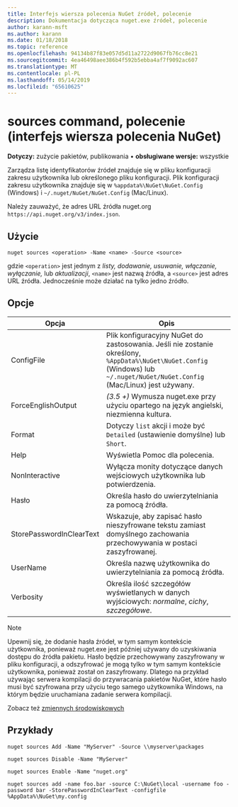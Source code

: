 ```yaml
---
title: Interfejs wiersza polecenia NuGet źródeł, polecenie
description: Dokumentacja dotycząca nuget.exe źródeł, polecenie
author: karann-msft
ms.author: karann
ms.date: 01/18/2018
ms.topic: reference
ms.openlocfilehash: 94134b87f83e057d5d11a2722d9067fb76cc8e21
ms.sourcegitcommit: 4ea46498aee386b4f592b5ebba4af7f9092ac607
ms.translationtype: MT
ms.contentlocale: pl-PL
ms.lasthandoff: 05/14/2019
ms.locfileid: "65610625"
---
```

# <a name="sources-command-nuget-cli"></a>sources command, polecenie (interfejs wiersza polecenia NuGet)

**Dotyczy:** zużycie pakietów, publikowania &bullet; **obsługiwane wersje:** wszystkie

Zarządza listę identyfikatorów źródeł znajduje się w pliku konfiguracji zakresu użytkownika lub określonego pliku konfiguracji. Plik konfiguracji zakresu użytkownika znajduje się w `%appdata%\NuGet\NuGet.Config` (Windows) i `~/.nuget/NuGet/NuGet.Config` (Mac/Linux).

Należy zauważyć, że adres URL źródła nuget.org `https://api.nuget.org/v3/index.json`.

## <a name="usage"></a>Użycie

```cli
nuget sources <operation> -Name <name> -Source <source>
```

gdzie `<operation>` jest jednym z *listy, dodawanie, usuwanie, włączanie, wyłączanie,* lub *aktualizacji*, `<name>` jest nazwą źródła, a `<source>` jest adres URL źródła. Jednocześnie może działać na tylko jedno źródło.

## <a name="options"></a>Opcje

| Opcja | Opis |
| --- | --- |
| ConfigFile | Plik konfiguracyjny NuGet do zastosowania. Jeśli nie zostanie określony, `%AppData%\NuGet\NuGet.Config` (Windows) lub `~/.nuget/NuGet/NuGet.Config` (Mac/Linux) jest używany.|
| ForceEnglishOutput | *(3.5 +)* Wymusza nuget.exe przy użyciu opartego na język angielski, niezmienna kultura. |
| Format | Dotyczy `list` akcji i może być `Detailed` (ustawienie domyślne) lub `Short`. |
| Help | Wyświetla Pomoc dla polecenia. |
| NonInteractive | Wyłącza monity dotyczące danych wejściowych użytkownika lub potwierdzenia. |
| Hasło | Określa hasło do uwierzytelniania za pomocą źródła. |
| StorePasswordInClearText | Wskazuje, aby zapisać hasło nieszyfrowane tekstu zamiast domyślnego zachowania przechowywania w postaci zaszyfrowanej. |
| UserName | Określa nazwę użytkownika do uwierzytelniania za pomocą źródła. |
| Verbosity | Określa ilość szczegółów wyświetlanych w danych wyjściowych: *normalne*, *cichy*, *szczegółowe*. |

> [!Note]
> Upewnij się, że dodanie hasła źródeł, w tym samym kontekście użytkownika, ponieważ nuget.exe jest później używany do uzyskiwania dostępu do źródła pakietu. Hasło będzie przechowywany zaszyfrowany w pliku konfiguracji, a odszyfrować je mogą tylko w tym samym kontekście użytkownika, ponieważ został on zaszyfrowany. Dlatego na przykład używając serwera kompilacji do przywracania pakietów NuGet, które hasło musi być szyfrowana przy użyciu tego samego użytkownika Windows, na którym będzie uruchamiana zadanie serwera kompilacji.

Zobacz też [zmiennych środowiskowych](cli-ref-environment-variables.md)

## <a name="examples"></a>Przykłady

```cli
nuget sources Add -Name "MyServer" -Source \\myserver\packages

nuget sources Disable -Name "MyServer"

nuget sources Enable -Name "nuget.org"

nuget sources add -name foo.bar -source C:\NuGet\local -username foo -password bar -StorePasswordInClearText -configfile %AppData%\NuGet\my.config
```
